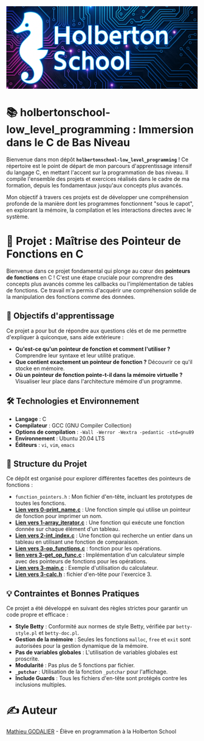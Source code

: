 <img src= "https://github.com/Mathieu7483/Aiko78-Photgraphy/blob/main/img/holberton%20modif.png">

# 📚 holbertonschool-low_level_programming : Immersion dans le C de Bas Niveau

Bienvenue dans mon dépôt **`holbertonschool-low_level_programming`** ! Ce répertoire est le point de départ de mon parcours d'apprentissage intensif du langage C, en mettant l'accent sur la programmation de bas niveau. Il compile l'ensemble des projets et exercices réalisés dans le cadre de ma formation, depuis les fondamentaux jusqu'aux concepts plus avancés.

Mon objectif à travers ces projets est de développer une compréhension profonde de la manière dont les programmes fonctionnent "sous le capot", en explorant la mémoire, la compilation et les interactions directes avec le système.

# 🎯 Projet : Maîtrise des Pointeur de Fonctions en C

Bienvenue dans ce projet fondamental qui plonge au cœur des **pointeurs de fonctions** en C ! C'est une étape cruciale pour comprendre des concepts plus avancés comme les callbacks ou l'implémentation de tables de fonctions. Ce travail m'a permis d'acquérir une compréhension solide de la manipulation des fonctions comme des données.

## 🚀 Objectifs d'apprentissage

Ce projet a pour but de répondre aux questions clés et de me permettre d'expliquer à quiconque, sans aide extérieure :

* **Qu'est-ce qu'un pointeur de fonction et comment l'utiliser ?** Comprendre leur syntaxe et leur utilité pratique.
* **Que contient exactement un pointeur de fonction ?** Découvrir ce qu'il stocke en mémoire.
* **Où un pointeur de fonction pointe-t-il dans la mémoire virtuelle ?** Visualiser leur place dans l'architecture mémoire d'un programme.

## 🛠️ Technologies et Environnement

* **Langage** : C
* **Compilateur** : GCC (GNU Compiler Collection)
* **Options de compilation** : `-Wall -Werror -Wextra -pedantic -std=gnu89`
* **Environnement** : Ubuntu 20.04 LTS
* **Éditeurs** : `vi`, `vim`, `emacs`

## 📖 Structure du Projet

Ce dépôt est organisé pour explorer différentes facettes des pointeurs de fonctions :

* `function_pointers.h` : Mon fichier d'en-tête, incluant les prototypes de toutes les fonctions.
* **[Lien vers 0-print_name.c](https://github.com/Mathieu7483/holbertonschool-low_level_programming/blob/main/function_pointers/0-print_name.c)** : Une fonction simple qui utilise un pointeur de fonction pour imprimer un nom.
* **[Lien vers 1-array_iterator.c](https://github.com/Mathieu7483/holbertonschool-low_level_programming/blob/main/function_pointers/1-array_iterator.c)** : Une fonction qui exécute une fonction donnée sur chaque élément d'un tableau.
* **[Lien vers 2-int_index.c](https://github.com/Mathieu7483/holbertonschool-low_level_programming/blob/main/function_pointers/2-int_index.c)** : Une fonction qui recherche un entier dans un tableau en utilisant une fonction de comparaison.
* **[Lien vers 3-op_functions.c](https://github.com/Mathieu7483/holbertonschool-low_level_programming/blob/main/function_pointers/3-op_functions.c)** : fonction pour les opérations.
* **[lien vers 3-get_op_func.c](https://github.com/Mathieu7483/holbertonschool-low_level_programming/blob/main/function_pointers/3-get_op_func.c)** : Implémentation d'un calculateur simple avec des pointeurs de fonctions pour les opérations.
* **[Lien vers 3-main.c](https://github.com/Mathieu7483/holbertonschool-low_level_programming/blob/main/function_pointers/3-main.c)** : Exemple d'utilisation du calculateur.
* **[Lien vers 3-calc.h](https://github.com/Mathieu7483/holbertonschool-low_level_programming/blob/main/function_pointers/3-calc.h)** : fichier d'en-tête pour l'exercice 3.


## 💡 Contraintes et Bonnes Pratiques

Ce projet a été développé en suivant des règles strictes pour garantir un code propre et efficace :

* **Style Betty** : Conformité aux normes de style Betty, vérifiée par `betty-style.pl` et `betty-doc.pl`.
* **Gestion de la mémoire** : Seules les fonctions `malloc`, `free` et `exit` sont autorisées pour la gestion dynamique de la mémoire.
* **Pas de variables globales** : L'utilisation de variables globales est proscrite.
* **Modularité** : Pas plus de 5 fonctions par fichier.
* **`_putchar`** : Utilisation de la fonction `_putchar` pour l'affichage.
* **Include Guards** : Tous les fichiers d'en-tête sont protégés contre les inclusions multiples.


# ✍️ Auteur
[Mathieu GODALIER](https://github.com/Mathieu7483) - Élève en programmation à la Holberton School
